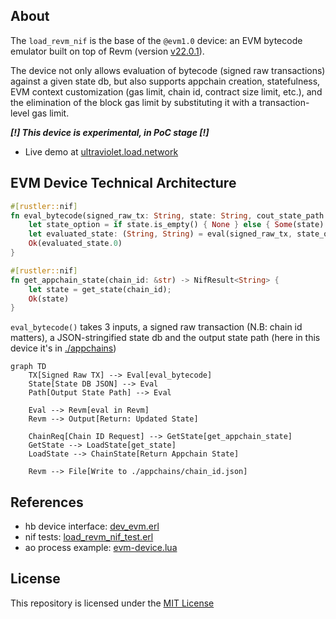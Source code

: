 ## About

The `load_revm_nif` is the base of the `@evm1.0` device: an EVM bytecode emulator built on top of Revm (version [v22.0.1](https://github.com/bluealloy/revm/releases/tag/v69)).

The device not only allows evaluation of bytecode (signed raw transactions) against a given state db, but also supports appchain creation, statefulness, EVM context customization (gas limit, chain id, contract size limit, etc.), and the elimination of the block gas limit by substituting it with a transaction-level gas limit.


***[!] This device is experimental, in PoC stage [!]***

* Live demo at [ultraviolet.load.network](ultraviolet.load.network)


## EVM Device Technical Architecture

```rust
#[rustler::nif]
fn eval_bytecode(signed_raw_tx: String, state: String, cout_state_path: String) -> NifResult<String> {
    let state_option = if state.is_empty() { None } else { Some(state) };
    let evaluated_state: (String, String) = eval(signed_raw_tx, state_option, cout_state_path)?;
    Ok(evaluated_state.0)
}

#[rustler::nif]
fn get_appchain_state(chain_id: &str) -> NifResult<String> {
	let state = get_state(chain_id);
    Ok(state)
}
```

`eval_bytecode()` takes 3 inputs, a signed raw transaction (N.B: chain id matters), a JSON-stringified state db and the output state path (here in this device it's in [./appchains](./appchains/))


```mermaid
graph TD
    TX[Signed Raw TX] --> Eval[eval_bytecode]
    State[State DB JSON] --> Eval
    Path[Output State Path] --> Eval

    Eval --> Revm[eval in Revm]
    Revm --> Output[Return: Updated State]

    ChainReq[Chain ID Request] --> GetState[get_appchain_state]
    GetState --> LoadState[get_state]
    LoadState --> ChainState[Return Appchain State]

    Revm --> File[Write to ./appchains/chain_id.json]

```


## References

* hb device interface: [dev_evm.erl](../../src/dev_evm.erl)
* nif tests: [load_revm_nif_test.erl](../../src/load_revm_nif_test.erl)
* ao process example: [evm-device.lua](../../test/evm-device.lua)

## License
This repository is licensed under the [MIT License](./LICENSE)